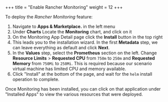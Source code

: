 +++
title = "Enable Rancher Monitoring"
weight = 12
+++

To deploy the _Rancher Monitoring_ feature:

1. Navigate to **Apps & Marketplace.** in the left menu
2. Under **Charts** Locate the **Monitoring** chart, and click on it
3. On the Monitoring App Detail page click the **Install** button in the top right
4. This leads you to the installation wizard. In the first **Metadata** step, we can leave everything as default and click **Next**.
5. In the **Values** step, select the **Prometheus** section on the left. Change **Resource Limits** > **Requested CPU** from `750m` to `250m` and **Requested Memory** from `750Mi` to `250Mi`. This is required because our scenario virtual machine has limited CPU and memory available.
6. Click "Install" at the bottom of the page, and wait for the `helm` install operation to complete.

Once Monitoring has been installed, you can click on that application under "Installed Apps" to view the various resources that were deployed.
